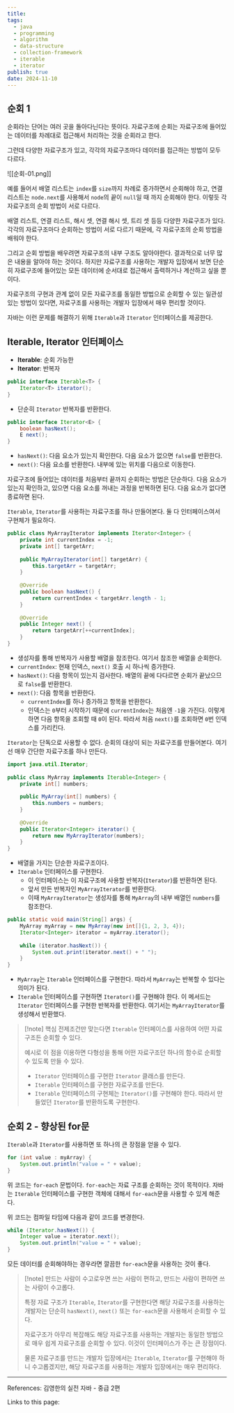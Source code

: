 ```yaml
---
title: 
tags:
  - java
  - programming
  - algorithm
  - data-structure
  - collection-framework
  - iterable
  - iterator
publish: true
date: 2024-11-10
---
```

## 순회 1
순회라는 단어는 여러 곳을 돌아다닌다는 뜻이다. 자료구조에 순회는 자료구조에 들어있는 데이터를 차례대로 접근해서 처리하는 것을 순회라고 한다.

그런데 다양한 자료구조가 있고, 각각의 자료구조마다 데이터를 접근하는 방법이 모두 다르다.

![[순회-01.png]]

예를 들어서 배열 리스트는 `index`를 `size`까지 차례로 증가하면서 순회해야 하고, 연결 리스트는 `node.next`를 사용해서 `node`의 끝이 `null`일 때 까지 순회해야 한다. 이렇듯 각 자료구조의 순회 방법이 서로 다르다.

배열 리스트, 연결 리스트, 해시 셋, 연결 해시 셋, 트리 셋 등등 다양한 자료구조가 있다. 각각의 자료구조마다 순회하는 방법이 서로 다르기 때문에, 각 자료구조의 순회 방법을 배워야 한다.

그리고 순회 방법을 배우려면 자료구조의 내부 구조도 알아야한다. 결과적으로 너무 많은 내용을 알아야 하는 것이다. 하지만 자료구조를 사용하는 개발자 입장에서 보면 단순히 자료구조에 들어있는 모든 데이터에 순서대로 접근해서 출력하거나 계산하고 싶을 뿐이다.

자료구조의 구현과 관계 없이 모든 자료구조를 동일한 방법으로 순회할 수 있는 일관성 있는 방법이 있다면, 자료구조를 사용하는 개발자 입장에서 매우 편리할 것이다.

자바는 이런 문제를 해결하기 위해 `Iterable`과 `Iterator` 인터페이스를 제공한다.

## Iterable, Iterator 인터페이스
- **Iterable**: 순회 가능한
- **Iterator**: 반복자

```java title="Iterable 인터페이스의 주요 메서드"
public interface Iterable<T> {
	Iterator<T> iterator();
}
```
- 단순히 `Iterator` 반복자를 반환한다.

```java title="Iterator 인터페이스의 주요 메서드"
public interface Iterator<E> {
	boolean hasNext();
	E next();
}
```
- `hasNext()`: 다음 요소가 있는지 확인한다. 다음 요소가 없으면 `false`를 반환한다.
- `next()`: 다음 요소를 반환한다. 내부에 있는 위치를 다음으로 이동한다.

자료구조에 들어있는 데이터를 처음부터 끝까지 순회하는 방법은 단순하다. 다음 요소가 있는지 확인하고, 있으면 다음 요소를 꺼내는 과정을 반복하면 된다. 다음 요소가 없다면 종료하면 된다.

`Iterable`, `Iterator`를 사용하는 자료구조를 하나 만들어본다. 둘 다 인터페이스여서 구현체가 필요하다.

```java title="MyArrayIterator.java"
public class MyArrayIterator implements Iterator<Integer> {  
    private int currentIndex = -1;  
    private int[] targetArr;  
  
    public MyArrayIterator(int[] targetArr) {  
        this.targetArr = targetArr;  
    }  
  
    @Override  
    public boolean hasNext() {  
        return currentIndex < targetArr.length - 1;  
    }  
  
    @Override  
    public Integer next() {  
        return targetArr[++currentIndex];  
    }  
}
```
- 생성자를 통해 반복자가 사용할 배열을 참조한다. 여기서 참조한 배열을 순회한다.
- `currentIndex`: 현재 인덱스, `next()` 호출 시 하나씩 증가한다.
- `hasNext()`: 다음 항목이 있는지 검사한다. 배열의 끝에 다다르면 순회가 끝났으므로 `false`를 반환한다.
- `next()`: 다음 항목을 반환한다.
	- `currentIndex`를 하나 증가하고 항목을 반환한다.
	- 인덱스는 `0`부터 시작하기 때문에 `currentIndex`는 처음엔 `-1`을 가진다. 이렇게 하면 다음 항목을 조회할 때 `0`이 된다. 따라서 처음 `next()`를 조회하면 `0`번 인덱스를 가리킨다.

`Iterator`는 단독으로 사용할 수 없다. 순회의 대상이 되는 자료구조를 만들어본다. 여기선 매우 간단한 자료구조를 하나 만든다.

```java title="MyArray.java"
import java.util.Iterator;  
  
public class MyArray implements Iterable<Integer> {  
    private int[] numbers;  
  
    public MyArray(int[] numbers) {  
        this.numbers = numbers;  
    }  
  
    @Override  
    public Iterator<Integer> iterator() {  
        return new MyArrayIterator(numbers);  
    }  
}
```
- 배열을 가지는 단순한 자료구조이다.
- `Iterable` 인터페이스를 구현한다.
	- 이 인터페이스는 이 자료구조에 사용할 반복자(`Iterator`)를 반환하면 된다.
	- 앞서 만든 반복자인 `MyArrayIterator`를 반환한다.
	- 이때 `MyArrayIterator`는 생성자를 통해 `MyArray`의 내부 배열인 `numbers`를 참조한다.

```java
public static void main(String[] args) {  
    MyArray myArray = new MyArray(new int[]{1, 2, 3, 4});  
    Iterator<Integer> iterator = myArray.iterator();  
  
    while (iterator.hasNext()) {  
        System.out.print(iterator.next() + " ");  
    }  
}
```
- `MyArray`는 `Iterable` 인터페이스를 구현한다. 따라서 `MyArray`는 반복할 수 있다는 의미가 된다.
- `Iterable` 인터페이스를 구현하면 `Iterator()`를 구현해야 한다. 이 메서드는 `Iterator` 인터페이스를 구현한 반복자를 반환한다. 여기서는 `MyArrayIterator`를 생성해서 반환했다.

> [!note] 핵심
> 전제조건만 맞는다면 `Iterable` 인터페이스를 사용하여 어떤 자료구조든 순회할 수 있다. 
> 
> 예시로 이 점을 이용하면 다형성을 통해 어떤 자료구조던 하나의 함수로 순회할 수 있도록 만들 수 있다.
> 
> - `Iterator` 인터페이스를 구현한 `Iterator` 클래스를 만든다.
> - `Iterable` 인터페이스를 구현한 자료구조를 만든다.
> - `Iterable` 인터페이스의 구현체는 `Iterator()`를 구현해야 한다. 따라서 만들었던 `Iterator`를 반환하도록 구현한다.

## 순회 2 - 향상된 for문
`Iterable`과 `Iterator`를 사용하면 또 하나의 큰 장점을 얻을 수 있다.

```java title="for-each"
for (int value : myArray) {
	System.out.println("value = " + value);
}
```

위 코드는 `for-each` 문법이다. `for-each`는 자료 구조를 순회하는 것이 목적이다. 자바는 `Iterable` 인터페이스를 구현한 객체에 대해서 `for-each`문을 사용할 수 있게 해준다.

위 코드는 컴파일 타임에 다음과 같이 코드를 변경한다.

```java title="compile time의 for-each"
while (Iterator.hasNext()) {
	Integer value = iterator.next();
	System.out.println("value = " + value);
}
```

모든 데이터를 순회해야하는 경우라면 깔끔한 `for-each`문을 사용하는 것이 좋다.

> [!note] 만드는 사람이 수고로우면 쓰는 사람이 편하고, 만드는 사람이 편하면 쓰는 사람이 수고롭다.
> 
> 특정 자료 구조가 `Iterable`, `Iterator`를 구현한다면 해당 자료구조를 사용하는 개발자는 단순히 `hasNext()`, `next()` 또는 `for-each`문을 사용해서 순회할 수 있다.
> 
> 자료구조가 아무리 복잡해도 해당 자료구조를 사용하는 개발자는 동일한 방법으로 매우 쉽게 자료구조를 순회할 수 있다. 이것이 인터페이스가 주는 큰 장점이다.
> 
> 물론 자료구조를 만드는 개발자 입장에서는 `Iterable`, `Iterator`를 구현해야 하니 수고롭겠지만, 해당 자료구조를 사용하는 개발자 입장에서는 매우 편리하다.

---
References: 김영한의 실전 자바 - 중급 2편

Links to this page: 